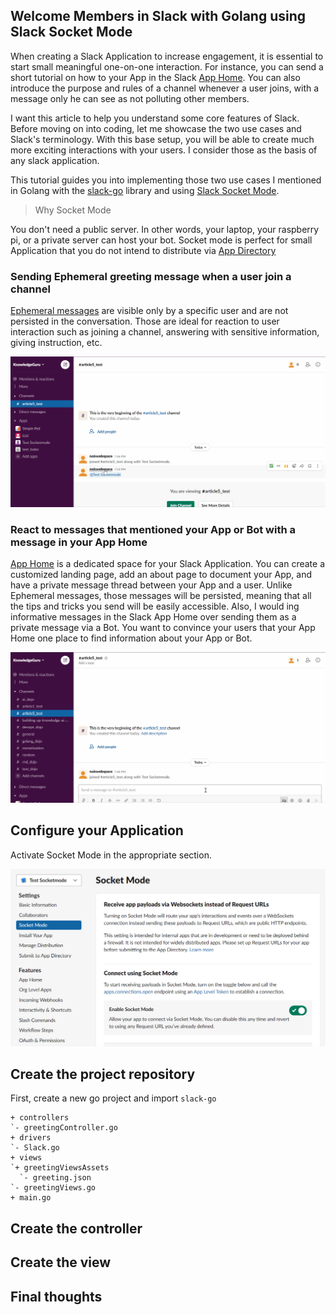 ## Welcome Members in Slack with Golang using Slack Socket Mode

When creating a Slack Application to increase engagement, it is essential to start small meaningful one-on-one interaction. For instance, you can send a short tutorial on how to your App in the Slack [App Home](https://api.slack.com/start/overview#app_home). You can also introduce the purpose and rules of a channel whenever a user joins, with a message only he can see as not polluting other members.

I want this article to help you understand some core features of Slack. Before moving on into coding, let me showcase the two use cases and Slack's terminology. With this base setup, you will be able to create much more exciting interactions with your users. I consider those as the basis of any slack application.

This tutorial guides you into implementing those two use cases I mentioned in Golang with the [slack-go](https://github.com/slack-go/slack) library and using [Slack Socket Mode](https://api.slack.com/apis/connections/socket).

> Why Socket Mode

You don't need a public server. In other words, your laptop, your raspberry pi, or a private server can host your bot. Socket mode is perfect for small Application that you do not intend to distribute via [App Directory](https://slack.com/apps)

### Sending Ephemeral greeting message when a user join a channel

[Ephemeral messages](https://api.slack.com/messaging/managing#ephemeral) are visible only by a specific user and are not persisted in the conversation. Those are ideal for reaction to user interaction such as joining a channel, answering with sensitive information, giving instruction, etc.

![](./assets/appmentionned2.gif)

### React to messages that mentioned your App or Bot with a message in your App Home

[App Home](https://api.slack.com/start/overview#app_home) is a dedicated space for your Slack Application. You can create a customized landing page, add an about page to document your App, and have a private message thread between your App and a user. Unlike Ephemeral messages, those messages will be persisted, meaning that all the tips and tricks you send will be easily accessible. Also, I would ing informative messages in the Slack App Home over sending them as a private message via a Bot. You want to convince your users that your App Home one place to find information about your App or Bot.

![](./assets/appmentionned1.gif)

## Configure your Application

Activate Socket Mode in the appropriate section.

![](./assets/socketmode.png)

## Create the project repository

First, create a new go project and import `slack-go`

```
+ controllers
`- greetingController.go
+ drivers
`- Slack.go
+ views
`+ greetingViewsAssets
  `- greeting.json
`- greetingViews.go
+ main.go
```

## Create the controller

## Create the view

## Final thoughts